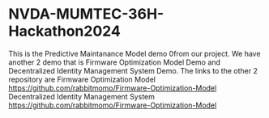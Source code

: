 # NVDA-MUMTEC-36H-Hackathon2024
This is the Predictive Maintanance Model demo 0from our project.
We have another 2 demo that is Firmware Optimization Model Demo and Decentralized Identity Management System Demo.
The links to the other 2 repository are
Firmware Optimization Model
https://github.com/rabbitmomo/Firmware-Optimization-Model
Decentralized Identity Management System 
https://github.com/rabbitmomo/Firmware-Optimization-Model
